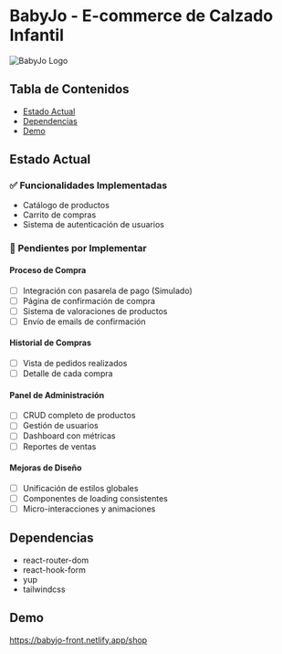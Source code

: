 # BabyJo - E-commerce de Calzado Infantil

![BabyJo Logo](/logo.png)

## Tabla de Contenidos

- [Estado Actual](#estado-actual)
- [Dependencias](#dependencias)
- [Demo](#demo)

## Estado Actual

### ✅ Funcionalidades Implementadas

- Catálogo de productos
- Carrito de compras
- Sistema de autenticación de usuarios

### 🚧 Pendientes por Implementar

#### Proceso de Compra

- [ ] Integración con pasarela de pago (Simulado)
- [ ] Página de confirmación de compra
- [ ] Sistema de valoraciones de productos
- [ ] Envío de emails de confirmación

#### Historial de Compras

- [ ] Vista de pedidos realizados
- [ ] Detalle de cada compra

#### Panel de Administración

- [ ] CRUD completo de productos
- [ ] Gestión de usuarios
- [ ] Dashboard con métricas
- [ ] Reportes de ventas

#### Mejoras de Diseño

- [ ] Unificación de estilos globales
- [ ] Componentes de loading consistentes
- [ ] Micro-interacciones y animaciones

## Dependencias

- react-router-dom
- react-hook-form
- yup
- tailwindcss

## Demo

https://babyjo-front.netlify.app/shop
